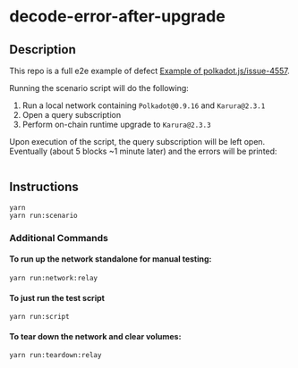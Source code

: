 # decode-error-after-upgrade


## Description
This repo is a full e2e example of defect [Example of polkadot.js/issue-4557](https://github.com/polkadot-js/api/issues/4557).

Running the scenario script will do the following:
1. Run a local network containing `Polkadot@0.9.16` and `Karura@2.3.1`
2. Open a query subscription
3. Perform on-chain runtime upgrade to `Karura@2.3.3`

Upon execution of the script, the query subscription will be left open. Eventually (about 5 blocks ~1 minute later) and the errors will be printed:
```

```

## Instructions
```
yarn
yarn run:scenario
```


### Additional Commands
#### To run up the network standalone for manual testing:
```
yarn run:network:relay
```

#### To just run the test script
```
yarn run:script
```

#### To tear down the network and clear volumes:
```
yarn run:teardown:relay
```